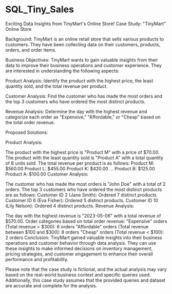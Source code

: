 # SQL_Tiny_Sales
Exciting Data Insights from TinyMart's Online Store!
Case Study: "TinyMart" Online Store

Background:
TinyMart is an online retail store that sells various products to customers. They have been collecting data on their customers, products, orders, and order items.

Business Objectives:
TinyMart wants to gain valuable insights from their data to improve their business operations and customer experience. They are interested in understanding the following aspects:

Product Analysis: Identify the product with the highest price, the least quantity sold, and the total revenue per product.

Customer Analysis: Find the customer who has made the most orders and the top 3 customers who have ordered the most distinct products.

Revenue Analysis: Determine the day with the highest revenue and categorize each order as "Expensive," "Affordable," or "Cheap" based on the total order revenue.

Proposed Solutions:

Product Analysis:

The product with the highest price is "Product M" with a price of $70.00.
The product with the least quantity sold is "Product A" with a total quantity of 8 units sold.
The total revenue per product is as follows:
Product M: $560.00
Product L: $455.00
Product K: $420.00
...
Product B: $125.00
Product A: $100.00
Customer Analysis:

The customer who has made the most orders is "John Doe" with a total of 2 orders.
The top 3 customers who have ordered the most distinct products are as follows:
Customer ID 2 (Jane Smith): Ordered 7 distinct products.
Customer ID 6 (Eva Fisher): Ordered 5 distinct products.
Customer ID 10 (Lily Nelson): Ordered 4 distinct products.
Revenue Analysis:

The day with the highest revenue is "2023-05-06" with a total revenue of $570.00.
Order categories based on total order revenue:
"Expensive" orders (Total revenue > $300): 6 orders
"Affordable" orders (Total revenue between $100 and $300): 8 orders
"Cheap" orders (Total revenue < $100): 2 orders
Conclusion:
TinyMart gained valuable insights into their business operations and customer behavior through data analysis. They can use these insights to make informed decisions on inventory management, pricing strategies, and customer engagement to enhance their overall performance and profitability.

Please note that the case study is fictional, and the actual analysis may vary based on the real-world business context and specific queries used. Additionally, this case study assumes that the provided queries and dataset are accurate and complete for the analysis.
